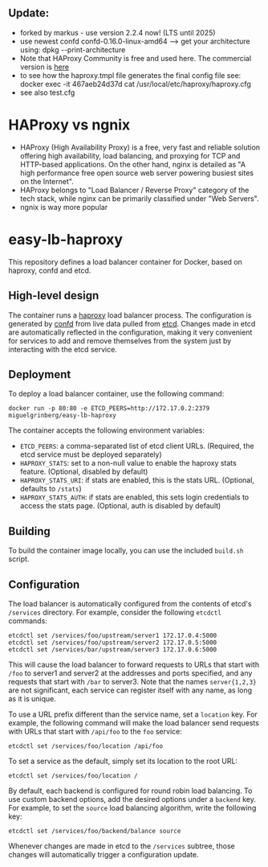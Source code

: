 ## Update:

* forked by markus - use version 2.2.4 now! (LTS until 2025)
* use newest confd confd-0.16.0-linux-amd64  --> get your architecture using: dpkg --print-architecture
* Note that HAProxy Community is free and used here. The commercial version is [here](https://www.haproxy.com/de/products/community-vs-enterprise-edition/)
* to see how the haproxy.tmpl file generates the final config file see:  docker exec -it 467aeb24d37d cat /usr/local/etc/haproxy/haproxy.cfg
* see also test.cfg

# HAProxy vs ngnix
* HAProxy (High Availability Proxy) is a free, very fast and reliable solution offering high availability, load balancing, and proxying for TCP and HTTP-based applications. On the other hand, nginx is detailed as "A high performance free open source web server powering busiest sites on the Internet".
* HAProxy belongs to "Load Balancer / Reverse Proxy" category of the tech stack, while nginx can be primarily classified under "Web Servers".
* ngnix is way more popular


# easy-lb-haproxy
This repository defines a load balancer container for Docker, based on haproxy, confd and etcd.

## High-level design

The container runs a [haproxy](http://www.haproxy.org/) load balancer process. The configuration is generated by [confd](https://github.com/kelseyhightower/confd) from live data pulled from [etcd](https://github.com/coreos/etcd). Changes made in etcd are automatically reflected in the configuration, making it very convenient for services to add and remove themselves from the system just by interacting with the etcd service.

## Deployment

To deploy a load balancer container, use the following command:

    docker run -p 80:80 -e ETCD_PEERS=http://172.17.0.2:2379 miguelgrinberg/easy-lb-haproxy

The container accepts the following environment variables:

- `ETCD_PEERS`: a comma-separated list of etcd client URLs. (Required, the etcd service must be deployed separately)
- `HAPROXY_STATS`: set to a non-null value to enable the haproxy stats feature. (Optional, disabled by default)
- `HAPROXY_STATS_URI`: if stats are enabled, this is the stats URL. (Optional, defaults to `/stats`)
- `HAPROXY_STATS_AUTH`: if stats are enabled, this sets login credentials to access the stats page. (Optional, auth is disabled by default)

## Building

To build the container image locally, you can use the included `build.sh` script.

## Configuration

The load balancer is automatically configured from the contents of etcd's `/services` directory. For example, consider the following `etcdctl` commands:

    etcdctl set /services/foo/upstream/server1 172.17.0.4:5000
    etcdctl set /services/foo/upstream/server2 172.17.0.5:5000
    etcdctl set /services/bar/upstream/server3 172.17.0.6:5000

This will cause the load balancer to forward requests to URLs that start with `/foo` to server1 and server2 at the addresses and ports specified, and any requests that start with `/bar` to server3. Note that the names `server{1,2,3}` are not significant, each service can register itself with any name, as long as it is unique.

To use a URL prefix different than the service name, set a `location` key. For example, the following command will make the load balancer send requests with URLs that start with `/api/foo` to the `foo` service:

    etcdctl set /services/foo/location /api/foo

To set a service as the default, simply set its location to the root URL:

    etcdctl set /services/foo/location /

By default, each backend is configured for round robin load balancing. To use custom backend options, add the desired options under a `backend` key. For example, to set the `source` load balancing algorithm, write the following key:

    etcdctl set /services/foo/backend/balance source

Whenever changes are made in etcd to the `/services` subtree, those changes will automatically trigger a configuration update.
